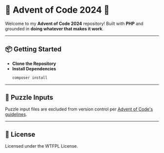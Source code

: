 # 🎅 Advent of Code 2024 🎅

Welcome to my **Advent of Code 2024** repository! Built with **PHP** and grounded in **doing whatever that makes it work**.

---

## 📦 Getting Started

- **Clone the Repository**
- **Install Dependencies**
    ```sh
    composer install
    ```

--- 

## 📁 Puzzle Inputs

Puzzle input files are excluded from version control per [Advent of Code's guidelines](https://adventofcode.com/2024/about).

---

## 📜 License

Licensed under the WTFPL License.
